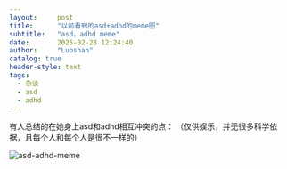 ```yaml
---
layout:     post
title:      "以前看到的asd+adhd的meme图"
subtitle:   "asd，adhd meme"
date:       2025-02-28 12:24:40
author:     "Luoshan"
catalog: true
header-style: text
tags:
  - 杂谈
  - asd
  - adhd
---
```


有人总结的在她身上asd和adhd相互冲突的点：
（仅供娱乐，并无很多科学依据，且每个人和每个人是很不一样的）

![asd-adhd-meme](https://cdn.jsdelivr.net/gh/xunluoshan/xunluoshan.github.io@master/img/attachment/img/attachment/asd-adhd-meme.png)
